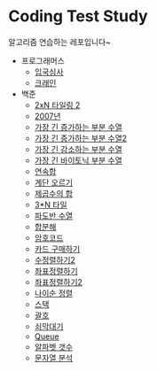 # Coding Test Study
알고리즘 연습하는 레포입니다~

- 프로그래머스
    - [입국심사](Immigration.kt)
    - [크래인](Crain.kt)
- 백준
    - [2xN 타일링 2](2xn2.kt)
    - [2007년](BeakJoon1924.kt)
    - [가장 긴 증가하는 부분 수열](11053.kt)
    - [가장 긴 증가하는 부분 수열2](11055.kt)
    - [가장 긴 감소하는 부분 수열](11722.kt)
    - [가장 긴 바이토닉 부분 수열](11054.kt)
    - [연속합](1912.kt)
    - [계단 오르기](2579.kt)
    - [제곱수의 합](1699.kt)
    - [3*N 타일](2133.kt)
    - [파도반 수열](9416.kt)
    - [합분해](2225.kt)
    - [암호코드](2011.kt)
    - [카드 구매하기](11052.kt)
    - [수정렬하기2](2751.kt)
    - [좌표정렬하기](11650.kt)
    - [좌표정렬하기2](11651.kt)
    - [나이순 정렬](10814.kt)
    - [스택](10828.kt)
    - [괄호](9012.kt)
    - [쇠막대기](10799.kt)
    - [Queue](10845.kt)
    - [알파벳 갯수](10808.kt)
    - [문자열 분석](10820.kt)